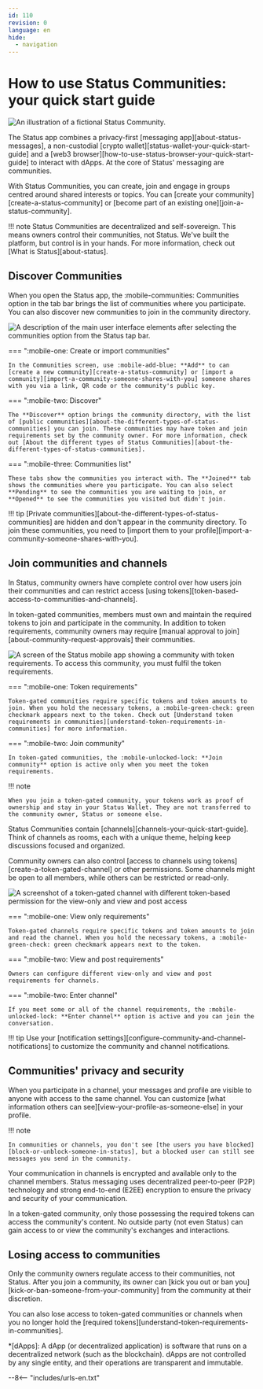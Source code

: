 ```yaml
---
id: 110
revision: 0
language: en
hide:
  - navigation
---
```


# How to use Status Communities: your quick start guide

![An illustration of a fictional Status Community.](./how-to-use-status-communities-your-quick-start-guide/110-0-1.png)

The Status app combines a privacy-first [messaging app][about-status-messages], a non-custodial [crypto wallet][status-wallet-your-quick-start-guide] and a [web3 browser][how-to-use-status-browser-your-quick-start-guide] to interact with dApps. At the core of Status' messaging are communities.

With Status Communities, you can create, join and engage in groups centred around shared interests or topics. You can [create your community][create-a-status-community] or [become part of an existing one][join-a-status-community].

!!! note
    Status Communities are decentralized and self-sovereign. This means owners control their communities, not Status. We've built the platform, but control is in your hands. For more information, check out [What is Status][about-status].

## Discover Communities

When you open the Status app, the :mobile-communities: Communities option in the tab bar brings the list of communities where you participate. You can also discover new communities to join in the community directory.

![A description of the main user interface elements after selecting the communities option from the Status tap bar.](./how-to-use-status-communities-your-quick-start-guide/110-0-2.png)

=== ":mobile-one: Create or import communities"

    In the Communities screen, use :mobile-add-blue: **Add** to can [create a new community][create-a-status-community] or [import a community][import-a-community-someone-shares-with-you] someone shares with you via a link, QR code or the community's public key.

=== ":mobile-two: Discover"

    The **Discover** option brings the community directory, with the list of [public communities][about-the-different-types-of-status-communities] you can join. These communities may have token and join requirements set by the community owner. For more information, check out [About the different types of Status Communities][about-the-different-types-of-status-communities].

=== ":mobile-three: Communities list"

    These tabs show the communities you interact with. The **Joined** tab shows the communities where you participate. You can also select **Pending** to see the communities you are waiting to join, or **Opened** to see the communities you visited but didn't join.

!!! tip
    [Private communities][about-the-different-types-of-status-communities] are hidden and don't appear in the community directory. To join these communities, you need to [import them to your profile][import-a-community-someone-shares-with-you].

## Join communities and channels

In Status, community owners have complete control over how users join their communities and can restrict access [using tokens][token-based-access-to-communities-and-channels].

In token-gated communities, members must own and maintain the required tokens to join and participate in the community. In addition to token requirements, community owners may require [manual approval to join][about-community-request-approvals] their communities.

![A screen of the Status mobile app showing a community with token requirements. To access this community, you must fulfil the token requirements.](./how-to-use-status-communities-your-quick-start-guide/110-0-3.png)

=== ":mobile-one: Token requirements"

    Token-gated communities require specific tokens and token amounts to join. When you hold the necessary tokens, a :mobile-green-check: green checkmark appears next to the token. Check out [Understand token requirements in communities][understand-token-requirements-in-communities] for more information.

=== ":mobile-two: Join community"

    In token-gated communities, the :mobile-unlocked-lock: **Join community** option is active only when you meet the token requirements.

!!! note

    When you join a token-gated community, your tokens work as proof of ownership and stay in your Status Wallet. They are not transferred to the community owner, Status or someone else.

Status Communities contain [channels][channels-your-quick-start-guide]. Think of channels as rooms, each with a unique theme, helping keep discussions focused and organized.

Community owners can also control [access to channels using tokens][create-a-token-gated-channel] or other permissions. Some channels might be open to all members, while others can be restricted or read-only.

![A screenshot of a token-gated channel with different token-based permission for the view-only and view and post access](./how-to-use-status-communities-your-quick-start-guide/110-0-4.png)

=== ":mobile-one: View only requirements"

    Token-gated channels require specific tokens and token amounts to join and read the channel. When you hold the necessary tokens, a :mobile-green-check: green checkmark appears next to the token.

=== ":mobile-two: View and post requirements"

    Owners can configure different view-only and view and post requirements for channels. 

=== ":mobile-two: Enter channel"

    If you meet some or all of the channel requirements, the :mobile-unlocked-lock: **Enter channel** option is active and you can join the conversation.

!!! tip
    Use your [notification settings][configure-community-and-channel-notifications] to customize the community and channel notifications.

## Communities' privacy and security

When you participate in a channel, your messages and profile are visible to anyone with access to the same channel. You can customize [what information others can see][view-your-profile-as-someone-else] in your profile.

!!! note

    In communities or channels, you don't see [the users you have blocked][block-or-unblock-someone-in-status], but a blocked user can still see messages you send in the community.

Your communication in channels is encrypted and available only to the channel members. Status messaging uses decentralized peer-to-peer (P2P) technology and strong end-to-end (E2EE) encryption to ensure the privacy and security of your communication.

In a token-gated community, only those possessing the required tokens can access the community's content. No outside party (not even Status) can gain access to or view the community's exchanges and interactions.

## Losing access to communities

Only the community owners regulate access to their communities, not Status. After you join a community, its owner can [kick you out or ban you][kick-or-ban-someone-from-your-community] from the community at their discretion.

You can also lose access to token-gated communities or channels when you no longer hold the [required tokens][understand-token-requirements-in-communities].

*[dApps]: A dApp (or decentralized application) is software that runs on a decentralized network (such as the blockchain). dApps are not controlled by any single entity, and their operations are transparent and immutable.

--8<-- "includes/urls-en.txt"
